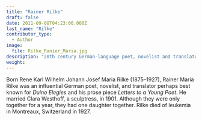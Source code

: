 ```yaml
---
title: "Rainer Rilke"
draft: false
date: 2011-09-08T04:23:00.000Z
last_name: "Rilke"
contributor_type:
  - Author
image:
  file: Rilke_Ranier_Maria.jpg
description: "20th century German-language poet, novelist and translator"
weight:
---
```


Born Rene Karl Wilhelm Johann Josef Maria Rilke (1875–1927), Rainer Maria Rilke was an influential German poet, novelist, and translator perhaps best known for _Duino Elegies_ and his prose piece _Letters to a Young Poet_. He married Clara Westhoff, a sculptress, in 1901. Although they were only together for a year, they had one daughter together. Rilke died of leukemia in Montreaux, Switzerland in 1927.

